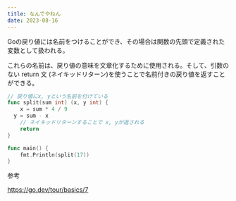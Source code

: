 ```yaml
---
title: なんでやねん
date: 2023-08-16
---
```


Goの戻り値には名前をつけることができ、その場合は関数の先頭で定義された変数として扱われる。

これらの名前は、戻り値の意味を文章化するために使用される。そして、引数のない return 文 (ネイキッドリターン)を使うことで名前付きの戻り値を返すことができる。

```go
// 戻り値にx, yという名前を付けている
func split(sum int) (x, y int) {
	x = sum * 4 / 9
  y = sum - x
	// ネイキッドリターンすることで x, yが返される
	return
}

func main() {
	fmt.Println(split(17))
}
```

参考

https://go.dev/tour/basics/7
